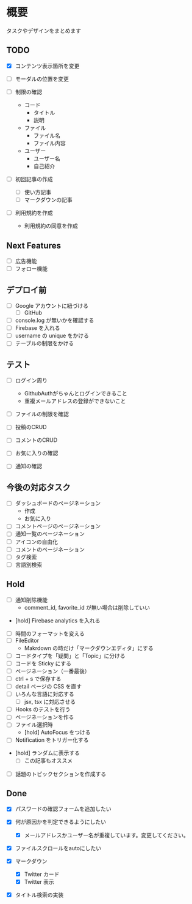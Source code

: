 # 概要

タスクやデザインをまとめます


## TODO

- [x] コンテンツ表示箇所を変更
- [ ] モーダルの位置を変更

- [ ] 制限の確認
  - コード
    - タイトル
    - 説明
  - ファイル
    - ファイル名
    - ファイル内容
  - ユーザー
    - ユーザー名
    - 自己紹介

- [ ] 初回記事の作成
  - [ ] 使い方記事
  - [ ] マークダウンの記事

- [ ] 利用規約を作成
  - 利用規約の同意を作成

## Next Features

- [ ] 広告機能
- [ ] フォロー機能

## デプロイ前

- [ ] Google アカウントに紐づける
  - [ ] GitHub
- [ ] console.log が無いかを確認する
- [ ] Firebase を入れる
- [ ] username の unique をかける
- [ ] テーブルの制限をかける

## テスト

- [ ] ログイン周り
  - GithubAuthがちゃんとログインできること
  - 重複メールアドレスの登録ができないこと
- [ ] ファイルの制限を確認
- [ ] 投稿のCRUD
- [ ] コメントのCRUD
- [ ] お気に入りの確認
- [ ] 通知の確認


## 今後の対応タスク

- [ ] ダッシュボードのページネーション
  - 作成
  - お気に入り
- [ ] コメントページのページネーション
- [ ] 通知一覧のページネーション
- [ ] アイコンの自由化
- [ ] コメントのページネーション
- [ ] タグ検索
- [ ] 言語別検索

## Hold

- [ ] 通知削除機能
  - comment_id, favorite_id が無い場合は削除していい
- [hold] Firebase analytics を入れる
- [ ] 時間のフォーマットを変える
- [ ] FileEditor
  - Makrdown の時だけ「マークダウンエディタ」にする
- [ ] コードタイプを「疑問」と「Topic」に分ける
- [ ] コードを Sticky にする
- [ ] ページネーション（一番最後）
- [ ] ctrl + s で保存する
- [ ] detail ページの CSS を直す
- [ ] いろんな言語に対応する
  - [ ] jsx, tsx に対応させる
- [ ] Hooks のテストを行う
- [ ] ページネーションを作る
- [ ] ファイル選択時
  - [hold] AutoFocus をつける
- [ ] Notification をトリガー化する
- [hold] ランダムに表示する
  - [ ] この記事もオススメ
- [ ] 話題のトピックセクションを作成する


## Done


- [x] パスワードの確認フォームを追加したい
- [x] 何が原因かを判定できるようにしたい
  - [x] メールアドレスかユーザー名が重複しています。変更してください。
- [x] ファイルスクロールをautoにしたい


- [x] マークダウン
  - [x] Twitter カード
  - [x] Twitter 表示
- [x] タイトル検索の実装